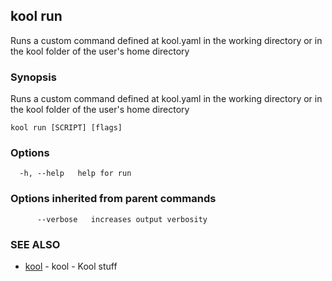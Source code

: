 ## kool run

Runs a custom command defined at kool.yaml in the working directory or in the kool folder of the user's home directory

### Synopsis

Runs a custom command defined at kool.yaml in the working directory or in the kool folder of the user's home directory

```
kool run [SCRIPT] [flags]
```

### Options

```
  -h, --help   help for run
```

### Options inherited from parent commands

```
      --verbose   increases output verbosity
```

### SEE ALSO

* [kool](kool.md)	 - kool - Kool stuff

